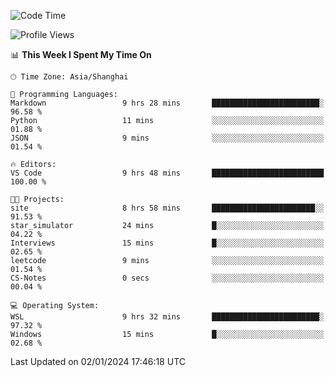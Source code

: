 <!--START_SECTION:waka-->
![Code Time](http://img.shields.io/badge/Code%20Time-1%2C445%20hrs%2039%20mins-blue)

![Profile Views](http://img.shields.io/badge/Profile%20Views-0-blue)

📊 **This Week I Spent My Time On** 

```text
🕑︎ Time Zone: Asia/Shanghai

💬 Programming Languages: 
Markdown                 9 hrs 28 mins       ████████████████████████░   96.58 % 
Python                   11 mins             ░░░░░░░░░░░░░░░░░░░░░░░░░   01.88 % 
JSON                     9 mins              ░░░░░░░░░░░░░░░░░░░░░░░░░   01.54 % 

🔥 Editors: 
VS Code                  9 hrs 48 mins       █████████████████████████   100.00 % 

🐱‍💻 Projects: 
site                     8 hrs 58 mins       ███████████████████████░░   91.53 % 
star_simulator           24 mins             █░░░░░░░░░░░░░░░░░░░░░░░░   04.22 % 
Interviews               15 mins             █░░░░░░░░░░░░░░░░░░░░░░░░   02.65 % 
leetcode                 9 mins              ░░░░░░░░░░░░░░░░░░░░░░░░░   01.54 % 
CS-Notes                 0 secs              ░░░░░░░░░░░░░░░░░░░░░░░░░   00.04 % 

💻 Operating System: 
WSL                      9 hrs 32 mins       ████████████████████████░   97.32 % 
Windows                  15 mins             █░░░░░░░░░░░░░░░░░░░░░░░░   02.68 % 
```


 Last Updated on 02/01/2024 17:46:18 UTC
<!--END_SECTION:waka-->